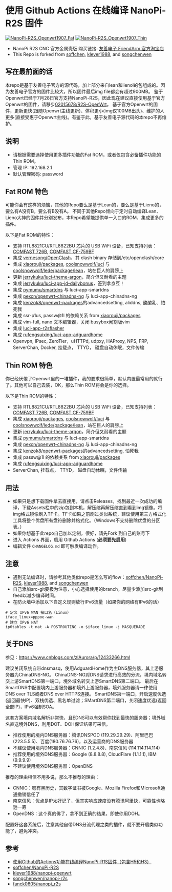 # 使用 Github Actions 在线编译 NanoPi-R2S 固件

[![NanoPi-R2S_Openwrt1907_Fat](https://github.com/02015678/NanoPi-R2S/workflows/NanoPi-R2S%20RK3328%20OpenWrt%2019.07%20Fat%20Build/badge.svg)](https://github.com/02015678/NanoPi-R2S/actions?query=workflow%3A%22NanoPi-R2S+RK3328+OpenWrt+19.07+Fat+Build%22) 
[![NanoPi-R2S_Openwrt1907_Thin](https://github.com/02015678/NanoPi-R2S/workflows/NanoPi-R2S%20RK3328%20OpenWrt%2019.07%20Thin%20Build/badge.svg)](https://github.com/02015678/NanoPi-R2S/actions?query=workflow%3A%22NanoPi-R2S+RK3328+OpenWrt+19.07+Thin+Build%22) 

* NanoPi R2S CNC 官方金属壳版 购买链接: [友善电子 FriendArm 官方淘宝店](https://item.taobao.com/item.htm?id=611901481535) 
* This Repo is forked from [soffchen](https://github.com/soffchen/NanoPi-R2S), [klever1988](https://github.com/klever1988/nanopi-openwrt), and [songchenwen](https://github.com/songchenwen/nanopi-r2s)


## 写在最前面的话
本repo是基于友善电子官方的源代码，加上部分来自lean和lienol的包组成的。因为友善电子官方的固件比较大，所以固件最后img file都会有超过900MB。
鉴于Openwrt已经于7月28日官方支持NanoPi-R2S，因此现在建议直接使用基于官方Openwrt的固件，请移步[02015678/R2S-OpenWrt](https://github.com/02015678/R2S-OpenWrt)。
基于官方Openwrt的固件，更新更快(跟随Openwrt主线更新)、体积更小(img仅100MB出头)、维护的人更多(直接受惠于Openwrt主线)。有鉴于此，基于友善电子源代码的本repo不再维护。

## 说明
* 请根据需要选择使用更多插件功能的Fat ROM，或者仅包含必备插件功能的Thin ROM。
* 管理 IP: 192.168.2.1
* 默认管理密码: password

## Fat ROM 特色
可能你会有这样的烦恼，其他的Repo要么是基于Lean的，要么是基于Lieno的，要么有A没有B，要么有B没有A。
不同于其他Repo倾向于定时自动编译Lean、Lieno大神的固件并分别发布，本Repo希望能提供单一入口的ROM，集成更多的插件。

以下是Fat ROM的特性：
* 支持 RTL8821CU/RTL8822BU 芯片的 USB WiFi 设备，已知支持列表：[COMFAST 726B](https://u.jd.com/KmtGTP), [COMFAST CF-759BF](https://u.jd.com/AiZit7)
* 集成 [vernesong/OpenClash](https://github.com/vernesong/OpenClash)，其 clash binary 存储到/etc/openclash/core
* 集成 [xiaorouji/packages](https://github.com/xiaorouji/packages), [coolsnowwolf/luci](https://github.com/coolsnowwolf/luci) 与 [coolsnowwolf/lede/package/lean](https://github.com/coolsnowwolf/lede/tree/master/package/lean)，站在巨人的肩膀上
* 更新 [jerrykuku/luci-theme-argon](https://github.com/jerrykuku/luci-theme-argon)，简介但又耐看的主题
* 集成 [jerrykuku/luci-app-jd-dailybonus](https://github.com/jerrykuku/luci-app-jd-dailybonus)，签到拿京豆！
* 集成 [pymumu/smartdns](https://github.com/pymumu/smartdns) 与 luci-app-smartdns
* 集成 [pexcn/openwrt-chinadns-ng](https://github.com/pexcn/openwrt-chinadns-ng) 与 luci-app-chinadns-ng
* 集成 [kenzok8/openwrt-packages](https://github.com/kenzok8/openwrt-packages)的advancedsetting, aliddns, 酸酸乳、怕死我
* 集成 ssr-p1us, passw@1l 的依赖关系 from [xiaorouji/packages](https://github.com/xiaorouji/packages) 
* 集成 vim-full, nano 文本编辑器，关闭 busybox阉割版vim
* 集成 [luci-app-r2sflasher](https://github.com/songchenwen/nanopi-r2s/tree/master/luci-app-r2sflasher)
* 集成 [rufengsuixing/luci-app-adguardhome](https://github.com/rufengsuixing/luci-app-adguardhome)
* Openvpn, IPsec, ZeroTier，uHTTPd, udpxy, HAProxy, NPS, FRP, ServerChan, Docker, 挂载点， TTYD， 磁盘自动休眠，文件传输

## Thin ROM 特色
你已经厌倦了Openwrt里的一堆插件，我的要求很简单，默认内置最常用的就行了。其他可以自己去装，OK，那么Thin ROM将会是你的选择。

以下是Thin ROM的特性：
* 支持 RTL8821CU/RTL8822BU 芯片的 USB WiFi 设备，已知支持列表：[COMFAST 726B](https://u.jd.com/KmtGTP), [COMFAST CF-759BF](https://u.jd.com/AiZit7)
* 集成 [xiaorouji/packages](https://github.com/xiaorouji/packages), [coolsnowwolf/luci](https://github.com/coolsnowwolf/luci) 与 [coolsnowwolf/lede/package/lean](https://github.com/coolsnowwolf/lede/tree/master/package/lean)，站在巨人的肩膀上
* 更新 [jerrykuku/luci-theme-argon](https://github.com/jerrykuku/luci-theme-argon)，简介但又耐看的主题
* 集成 [pymumu/smartdns](https://github.com/pymumu/smartdns) 与 luci-app-smartdns
* 集成 [pexcn/openwrt-chinadns-ng](https://github.com/pexcn/openwrt-chinadns-ng) 与 luci-app-chinadns-ng
* 集成 [kenzok8/openwrt-packages](https://github.com/kenzok8/openwrt-packages)的advancedsetting, 怕死我
* 集成 passw@1l 的依赖关系 from [xiaorouji/packages](https://github.com/xiaorouji/packages) 
* 集成 [rufengsuixing/luci-app-adguardhome](https://github.com/rufengsuixing/luci-app-adguardhome)
* ServerChan, 挂载点， TTYD， 磁盘自动休眠，文件传输

## 用法
* 如果只是想下载固件拿去直接用，请点击Releases，找到最近一次成功的编译，下载Assets栏中的zip包到本机，解压缩再解压缩直到看到img镜像。将img格式镜像刷入TF卡。TF卡如果之前刷过类似系统，建议使用第三方格式化工具将整个优盘所有盘符删除并格式化。（Windows不支持删除优盘的分区表。）
* 如果你想基于此repo自己加以定制，很好，请先Fork 到自己的账号下
* 进入 Actions 界面，启用 Github Actions (**必须要先启用**)
* 编辑文件 `CHANGELOG.md` 即可触发编译动作。

## 注意
* 遇到无法编译时，请参考其他类似repo是怎么写的flow：[soffchen/NanoPi-R2S](https://github.com/soffchen/NanoPi-R2S), [klever1988](https://github.com/klever1988/nanopi-openwrt), and [songchenwen](https://github.com/songchenwen/nanopi-r2s) 
* 自己添加src-git要极为注意，小心选择使用的branch，尽量少添加src-git到feed以减少编译时间。
* 在防火墙中添加以下自定义规则放行IPv6流量（如果你的网络有IPv6的话）
```
# 定义 IPv6 WAN 接口名（Linux）
iface_linux=pppoe-wan
# 建立 IPv6 NAT
ip6tables -t nat -A POSTROUTING -o $iface_linux -j MASQUERADE
```
## 关于DNS
参见：https://www.cnblogs.com/zlAurora/p/12433266.html

建议关闭系统自带dnsmasq，使用AdguardHome作为主DNS服务器，其上游服务器为ChinaDNS-NG。
ChinaDNS-NG对DNS请求进行高效的分流，境内域名转交上游SmartDNS第一端口，境外域名转交上游SmartDNS第二端口。
最后在SmartDNS中配置境内上游服务器和境外上游服务器，境外服务器请一律使用DNS over TLS或者DNS over HTTPS连接。
SmartDNS第一端口，开启速度优选(返回最快IP)、双栈优选、黑名单过滤；SMartDNS第二端口，关闭速度优选(返回全部IP)，IPv6强制SOA。

这套方案境内域名解析非常快，且EDNS可以有效帮你找到最快的服务器；境外域名直送境外DNS，利用DOT、DOH保证结果可采信。

- 推荐使用的境内DNS服务器：腾讯DNSPOD (119.29.29.29)、阿里巴巴(223.5.5.5)、百度(180.76.76.76)，以及运营商的DNS服务器
- 不建议使用境内DNS服务器：CNNIC (1.2.4.8)、南京信风 (114.114.114.114)
- 推荐使用的境外DNS服务器：Google (8.8.8.8), CloudFlare (1.1.1.1), IBM (9.9.9.9)
- 不建议使用境外DNS服务器：OpenDNS

推荐的理由相信不用多说，那么不推荐的理由：
- CNNIC：嗯有黑历史，其数字证书被Google、Mozilla Firefox和Microsoft通通撤销信任了
- 南京信风：优点是IP太好记了，但其实响应速度没有腾讯阿里快，可靠性也略逊一筹
- OpenDNS：这个真的佛了，拿不到正确的结果，即使你用DOH。

配置好这套系统后，注意其他自带DNS分流代理之类的插件，就不要开启类似功能了，避免冲突。

## 参考
* [使用Github的Actions功能在线编译NanoPi-R1S固件（包含H5和H3）](https://totoro.site/index.php/archives/70/)
* [soffchen/NanoPi-R2S](https://github.com/soffchen/NanoPi-R2S)
* [klever1988/nanopi-openwrt](https://github.com/klever1988/nanopi-openwrt)
* [songchenwen/nanopi-r2s](https://github.com/songchenwen/nanopi-r2s)
* [fanck0605/nanopi_r2s](https://github.com/fanck0605/nanopi_r2s)

